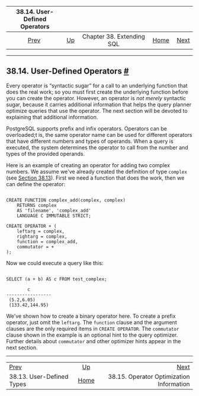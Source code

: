 <!--?xml version="1.0" encoding="UTF-8" standalone="no"?-->

|           38.14. User-Defined Operators          |                                               |                           |                                                       |                                                                             |
| :----------------------------------------------: | :-------------------------------------------- | :-----------------------: | ----------------------------------------------------: | --------------------------------------------------------------------------: |
| [Prev](xtypes.html "38.13. User-Defined Types")  | [Up](extend.html "Chapter 38. Extending SQL") | Chapter 38. Extending SQL | [Home](index.html "PostgreSQL 17devel Documentation") |  [Next](xoper-optimization.html "38.15. Operator Optimization Information") |

***

## 38.14. User-Defined Operators [#](#XOPER)



Every operator is “syntactic sugar” for a call to an underlying function that does the real work; so you must first create the underlying function before you can create the operator. However, an operator is *not merely* syntactic sugar, because it carries additional information that helps the query planner optimize queries that use the operator. The next section will be devoted to explaining that additional information.

PostgreSQL supports prefix and infix operators. Operators can be overloaded;t is, the same operator name can be used for different operators that have different numbers and types of operands. When a query is executed, the system determines the operator to call from the number and types of the provided operands.

Here is an example of creating an operator for adding two complex numbers. We assume we've already created the definition of type `complex` (see [Section 38.13](xtypes.html "38.13. User-Defined Types")). First we need a function that does the work, then we can define the operator:

```

CREATE FUNCTION complex_add(complex, complex)
    RETURNS complex
    AS 'filename', 'complex_add'
    LANGUAGE C IMMUTABLE STRICT;

CREATE OPERATOR + (
    leftarg = complex,
    rightarg = complex,
    function = complex_add,
    commutator = +
);
```

Now we could execute a query like this:

```

SELECT (a + b) AS c FROM test_complex;

        c
-----------------
 (5.2,6.05)
 (133.42,144.95)
```

We've shown how to create a binary operator here. To create a prefix operator, just omit the `leftarg`. The `function` clause and the argument clauses are the only required items in `CREATE OPERATOR`. The `commutator` clause shown in the example is an optional hint to the query optimizer. Further details about `commutator` and other optimizer hints appear in the next section.

***

|                                                  |                                                       |                                                                             |
| :----------------------------------------------- | :---------------------------------------------------: | --------------------------------------------------------------------------: |
| [Prev](xtypes.html "38.13. User-Defined Types")  |     [Up](extend.html "Chapter 38. Extending SQL")     |  [Next](xoper-optimization.html "38.15. Operator Optimization Information") |
| 38.13. User-Defined Types                        | [Home](index.html "PostgreSQL 17devel Documentation") |                                    38.15. Operator Optimization Information |
